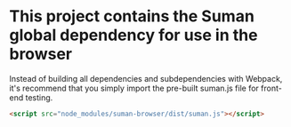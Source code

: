 

# This project contains the Suman global dependency for use in the browser

Instead of building all dependencies and subdependencies with Webpack, it's recommend that you simply
import the pre-built suman.js file for front-end testing.

```html
<script src="node_modules/suman-browser/dist/suman.js"></script>
```
